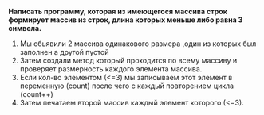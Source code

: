 **Написать программу, которая из имеющегося массива строк формирует массив из строк, длина которых меньше либо равна 3 символа.**

1. Мы обьявили 2 массива одинакового размера ,один из которых был заполнен а другой пустой
2. Затем создали метод который проходится по всему массиву и проверяет размерность каждого элемента массива.
3. Если кол-во элементом (<=3) мы записываем  этот элемент в переменную (count) после чего с каждый повторением цикла (count++)
4. Затем печатаем второй массив каждый элемент которого (<=3).
